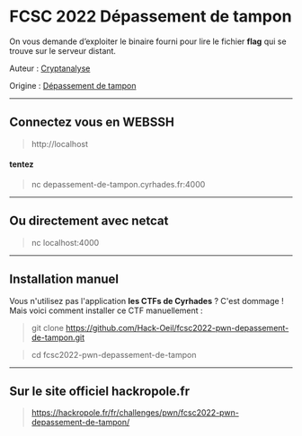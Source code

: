 # FCSC 2022 Dépassement de tampon

On vous demande d’exploiter le binaire fourni pour lire le fichier **flag** qui se trouve sur le serveur distant.


Auteur : [Cryptanalyse](https://twitter.com/Cryptanalyse)

Origine : [Dépassement de tampon](https://hackropole.fr/fr/challenges/pwn/fcsc2022-pwn-depassement-de-tampon/)

-----------

## Connectez vous en WEBSSH
> http://localhost

#### tentez 
> nc depassement-de-tampon.cyrhades.fr:4000

-----------

## Ou directement avec netcat
> nc localhost:4000


-----------

## Installation manuel
Vous n'utilisez pas l'application **les CTFs de Cyrhades** ? C'est dommage !
Mais voici comment installer ce CTF manuellement :

> git clone https://github.com/Hack-Oeil/fcsc2022-pwn-depassement-de-tampon.git

> cd fcsc2022-pwn-depassement-de-tampon


-----------

## Sur le site officiel hackropole.fr
> https://hackropole.fr/fr/challenges/pwn/fcsc2022-pwn-depassement-de-tampon/